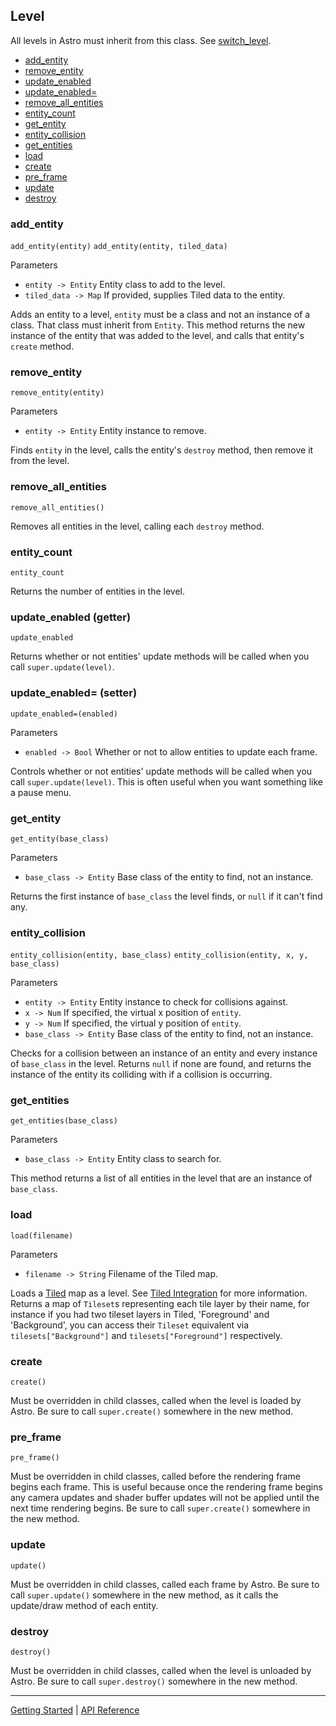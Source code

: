 ## Level
All levels in Astro must inherit from this class. See [switch_level](Engine.md#switch_level).

 + [add_entity](#add_entity)
 + [remove_entity](#remove_entity)
 + [update_enabled](#update_enabled-getter)
 + [update_enabled=](#update_enabled-setter)
 + [remove_all_entities](#remove_all_entities)
 + [entity_count](#entity_count)
 + [get_entity](#get_entity)
 + [entity_collision](#entity_collision)
 + [get_entities](#get_entities)
 + [load](#load)
 + [create](#create)
 + [pre_frame](#pre_frame)
 + [update](#update)
 + [destroy](#destroy)


### add_entity
`add_entity(entity)`
`add_entity(entity, tiled_data)`

Parameters
 + `entity -> Entity` Entity class to add to the level.
 + `tiled_data -> Map` If provided, supplies Tiled data to the entity.

Adds an entity to a level, `entity` must be a class and not an instance of a class. That
class must inherit from `Entity`. This method returns the new instance of the
entity that was added to the level, and calls that entity's `create` method.

### remove_entity
`remove_entity(entity)`

Parameters
 + `entity -> Entity` Entity instance to remove.
 
Finds `entity` in the level, calls the entity's `destroy` method, then remove it from the level.

### remove_all_entities
`remove_all_entities()`

Removes all entities in the level, calling each `destroy` method.

### entity_count
`entity_count`

Returns the number of entities in the level.

### update_enabled (getter)
`update_enabled`

Returns whether or not entities' update methods will be called when you call `super.update(level)`.

### update_enabled= (setter)
`update_enabled=(enabled)`

Parameters
 + `enabled -> Bool` Whether or not to allow entities to update each frame.

Controls whether or not entities' update methods will be called when you call `super.update(level)`.
This is often useful when you want something like a pause menu.

### get_entity
`get_entity(base_class)`

Parameters
 + `base_class -> Entity` Base class of the entity to find, not an instance.

Returns the first instance of `base_class` the level finds, or `null` if it can't find any.

### entity_collision
`entity_collision(entity, base_class)`
`entity_collision(entity, x, y, base_class)`

Parameters
 + `entity -> Entity` Entity instance to check for collisions against.
 + `x -> Num` If specified, the virtual x position of `entity`.
 + `y -> Num` If specified, the virtual y position of `entity`.
 + `base_class -> Entity` Base class of the entity to find, not an instance.

Checks for a collision between an instance of an entity and every instance of `base_class`
in the level. Returns `null` if none are found, and returns the instance of the entity its
colliding with if a collision is occurring.

### get_entities
`get_entities(base_class)`

Parameters
 + `base_class -> Entity` Entity class to search for.
 
This method returns a list of all entities in the level that are an instance of `base_class`.

### load
`load(filename)`

Parameters
 + `filename -> String` Filename of the Tiled map.

Loads a [Tiled](https://www.mapeditor.org/) map as a level. See [Tiled Integration](../TiledIntegration.md)
for more information. Returns a map of `Tileset`s representing each tile layer by their name, for
instance if you had two tileset layers in Tiled, 'Foreground' and 'Background', you can access their
`Tileset` equivalent via `tilesets["Background"]` and `tilesets["Foreground"]` respectively.

### create
`create()`

Must be overridden in child classes, called when the level is loaded by Astro. Be sure
to call `super.create()` somewhere in the new method.

### pre_frame
`pre_frame()`

Must be overridden in child classes, called before the rendering frame begins each frame.
This is useful because once the rendering frame begins any camera updates and shader buffer
updates will not be applied until the next time rendering begins. Be sure to call 
`super.create()` somewhere in the new method.

### update
`update()`

Must be overridden in child classes, called each frame by Astro. Be sure
to call `super.update()` somewhere in the new method, as it calls the update/draw method
of each entity.

### destroy
`destroy()`

Must be overridden in child classes, called when the level is unloaded by Astro. Be sure
to call `super.destroy()` somewhere in the new method.


-----------

[Getting Started](../GettingStarted.md) | [API Reference](../API.md)
